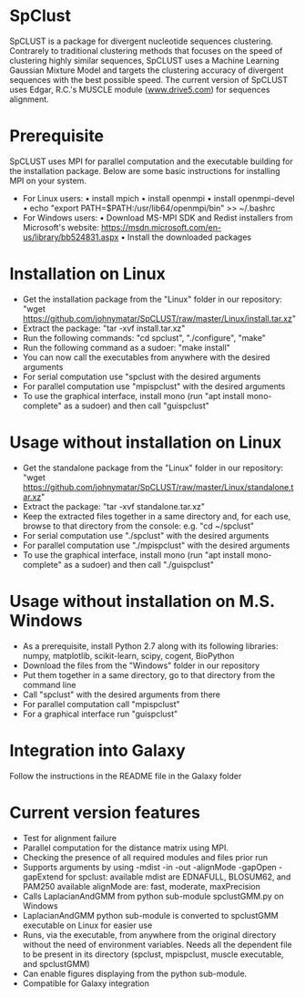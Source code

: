 # SpClust
SpCLUST is a package for divergent nucleotide sequences clustering. Contrarely to traditional clustering methods that focuses on the speed of clustering highly similar sequences, SpCLUST uses a Machine Learning Gaussian Mixture Model and targets the clustering accuracy of divergent sequences with the best possible speed.
The current version of SpCLUST uses Edgar, R.C.'s MUSCLE module (www.drive5.com) for sequences alignment.

# Prerequisite
SpCLUST uses MPI for parallel computation and the executable building for the installation package. Below are some basic instructions for installing MPI on your system.
- For Linux users:
  •	install mpich
  •	install openmpi
  •	install openmpi-devel
  •	echo "export PATH=$PATH:/usr/lib64/openmpi/bin" >> ~/.bashrc
- For Windows users:
  •	Download MS-MPI SDK and Redist installers from Microsoft's website: https://msdn.microsoft.com/en-us/library/bb524831.aspx
  •	Install the downloaded packages

# Installation on Linux
- Get the installation package from the "Linux" folder in our repository: "wget https://github.com/johnymatar/SpCLUST/raw/master/Linux/install.tar.xz"
- Extract the package: "tar -xvf install.tar.xz"
- Run the following commands: "cd spclust", "./configure", "make"
- Run the following command as a sudoer: "make install"
- You can now call the executables from anywhere with the desired arguments
- For serial computation use "spclust with the desired arguments
- For parallel computation use "mpispclust" with the desired arguments
- To use the graphical interface, install mono (run "apt install mono-complete" as a sudoer) and then call "guispclust"

# Usage without installation on Linux
- Get the standalone package from the "Linux" folder in our repository: "wget https://github.com/johnymatar/SpCLUST/raw/master/Linux/standalone.tar.xz"
- Extract the package: "tar -xvf standalone.tar.xz"
- Keep the extracted files together in a same directory and, for each use, browse to that directory from the console: e.g. "cd ~/spclust"
- For serial computation use "./spclust" with the desired arguments
- For parallel computation use "./mpispclust" with the desired arguments
- To use the graphical interface, install mono (run "apt install mono-complete" as a sudoer) and then call "./guispclust"

# Usage without installation on M.S. Windows
- As a prerequisite, install Python 2.7 along with its following libraries: numpy, matplotlib, scikit-learn, scipy, cogent, BioPython
- Download the files from the "Windows" folder in our repository
- Put them together in a same directory, go to that directory from the command line
- Call "spclust" with the desired arguments from there
- For parallel computation call "mpispclust"
- For a graphical interface run "guispclust"

# Integration into Galaxy
Follow the instructions in the README file in the Galaxy folder

# Current version features
- Test for alignment failure
- Parallel computation for the distance matrix using MPI.
- Checking the presence of all required modules and files prior run
- Supports arguments by using -mdist -in -out -alignMode -gapOpen -gapExtend for spclust:
 available mdist are EDNAFULL, BLOSUM62, and PAM250
 available alignMode are: fast, moderate, maxPrecision
- Calls LaplacianAndGMM from python sub-module spclustGMM.py on Windows
- LaplacianAndGMM python sub-module is converted to spclustGMM executable on Linux for easier use
- Runs, via the executable, from anywhere from the original directory without the need of environment variables. Needs all the dependent file to be present in its directory (spclust, mpispclust, muscle executable, and spclustGMM)
- Can enable figures displaying from the python sub-module.
- Compatible for Galaxy integration

